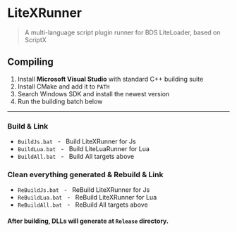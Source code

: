 # LiteXRunner
>A multi-language script plugin runner for BDS LiteLoader, based on ScriptX

## Compiling
1. Install **Microsoft Visual Studio** with standard C++ building suite
2. Install CMake and add it to `PATH`
3. Search Windows SDK and install the newest version
4. Run the building batch below

---

### Build & Link
- `BuildJs.bat`&nbsp;&nbsp;&nbsp;-&nbsp;&nbsp;&nbsp;Build LiteXRunner for Js
- `BuildLua.bat`&nbsp;&nbsp;&nbsp;-&nbsp;&nbsp;&nbsp;Build LiteLuaRunner for Lua
- `BuildAll.bat`&nbsp;&nbsp;&nbsp;-&nbsp;&nbsp;&nbsp;Build All targets above

### Clean everything generated & Rebuild & Link
- `ReBuildJs.bat`&nbsp;&nbsp;&nbsp;-&nbsp;&nbsp;&nbsp;ReBuild LiteXRunner for Js
- `ReBuildLua.bat`&nbsp;&nbsp;&nbsp;-&nbsp;&nbsp;&nbsp;ReBuild LiteXRunner for Lua
- `ReBuildAll.bat`&nbsp;&nbsp;&nbsp;-&nbsp;&nbsp;&nbsp;ReBuild All targets above

#### After building, DLLs will generate at `Release` directory.